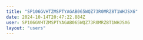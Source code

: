 ```yaml
---
title: "SP106GVHTZMSPTYAGAB065WQZ73R0MRZ8T1WHJSX6"
date: 2024-10-14T20:47:22.884Z
user: SP106GVHTZMSPTYAGAB065WQZ73R0MRZ8T1WHJSX6
layout: "users"
---
```

    